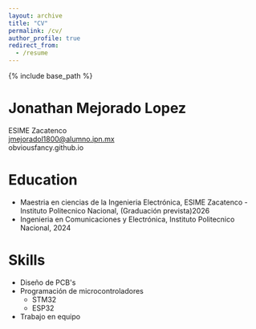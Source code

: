 ```yaml
---
layout: archive
title: "CV"
permalink: /cv/
author_profile: true
redirect_from:
  - /resume
---
```


{% include base_path %}

Jonathan Mejorado Lopez
======
ESIME Zacatenco  
jmejoradol1800@alumno.ipn.mx  
obviousfancy.github.io

Education
======
* Maestria en ciencias de la Ingenieria Electrónica, ESIME Zacatenco - Instituto Politecnico Nacional, (Graduación prevista)2026
* Ingenieria en Comunicaciones y Electrónica, Instituto Politecnico Nacional, 2024

  
<!--
 Work experience
 ======
* Spring 2024: Academic Pages Collaborator
  * GitHub University
  * Duties includes: Updates and improvements to template
  * Supervisor: The Users

* Fall 2015: Research Assistant
  * GitHub University
  * Duties included: Merging pull requests
  * Supervisor: Professor Hub

* Summer 2015: Research Assistant
  * GitHub University
  * Duties included: Tagging issues
  * Supervisor: Professor Git
-->
  
Skills
======
* Diseño de PCB's
* Programación de microcontroladores
  * STM32
  * ESP32
* Trabajo en equipo

  
<!--
Publications
======
  <ul>{% for post in site.publications reversed %}
    {% include archive-single-cv.html %}
  {% endfor %}</ul>
  
Talks
======
  <ul>{% for post in site.talks reversed %}
    {% include archive-single-talk-cv.html  %}
  {% endfor %}</ul>
  
Teaching
======
  <ul>{% for post in site.teaching reversed %}
    {% include archive-single-cv.html %}
  {% endfor %}</ul>

Service and leadership
======
* Currently signed in to 43 different slack teams
-->
